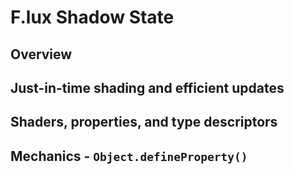 # F.lux Shadow State

## Overview

## Just-in-time shading and efficient updates

## Shaders, properties, and type descriptors

## Mechanics - `Object.defineProperty()`

